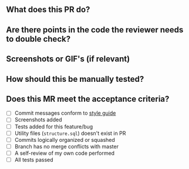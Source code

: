## What does this PR do?

## Are there points in the code the reviewer needs to double check?

## Screenshots or GIF's (if relevant)

## How should this be manually tested?

## Does this MR meet the acceptance criteria?
- [ ] Commit messages conform to [style guide](https://github.com/GettUK/gett_ui/wiki/Commit-message)
- [ ] Screenshots added
- [ ] Tests added for this feature/bug
- [ ] Utility files (`structure.sql`) doesn't exist in PR
- [ ] Commits logically organized or squashed
- [ ] Branch has no merge conflicts with master
- [ ] A self-review of my own code performed
- [ ] All tests passed
